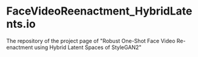 # FaceVideoReenactment_HybridLatents.io
The repository of the project page of "Robust One-Shot Face Video Re-enactment using Hybrid Latent Spaces of StyleGAN2"
